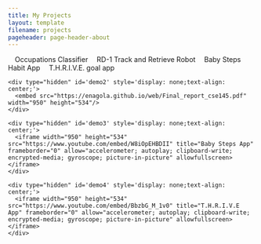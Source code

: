 ```yaml
---
title: My Projects
layout: template
filename: projects
pageheader: page-header-about
--- 
```


<ul class="nav_ul" style="margin-left: 0; padding-left: 0;display: inline;">
  <li class="nav_li" style="display: inline;padding-left:1em;width: 25%;"><a class="nav_a" onclick="toggleNav('1')" id='1'>Occupations Classifier</a></li>
  <li class="nav_li" style="display: inline;padding-left:1em;width: 25%;"><a class="nav_a" onclick="toggleNav('2')" id='2'>RD-1 Track and Retrieve Robot</a></li>
  <li class="nav_li" style="display: inline;padding-left:1em;width: 25%;"><a class="nav_a" onclick="toggleNav('3')" id='3'>Baby Steps Habit App</a></li>
  <li class="nav_li" style="display: inline;padding-left:1em;width: 25%;"><a class="nav_a" onclick="toggleNav('4')" id='4'>T.H.R.I.V.E. goal app</a></li>
</ul>


<!--<p>This is the description of the project.</p> <a style="background-image: linear-gradient(to top left, green, blue);" href="https://enagola.github.io/web/CSE203B.pdf" type="application/pdf" class="btn">Occupations Classifier</a>

<p>This is the description of the project.</p> <a style="background-image: linear-gradient(to top left, green, blue);" href="https://enagola.github.io/web/Final_report_cse145.pdf" class="btn">RD-1 Track and Retrieve Robot</a>

<p>This is the description of the project.</p> <a style="background-image: linear-gradient(to top left, green, blue);" href="https://www.youtube.com/watch?v=W8iOpEHBDII&ab_channel=EthanNagola" class="btn">Baby Steps</a>

<p>This is the description of the project.</p> <a style="background-image: linear-gradient(to top left, green, blue);" href="https://youtu.be/BbzbG_M_1v0?t=199" class="btn">T.H.R.I.V.E. goal app</a>-->

<body style="margin: 0;height: 100%;">
    <div type="hidden" id='demo' style='display: none;text-align: center;'>
      <embed src="https://enagola.github.io/web/CSE203B.pdf" width="950" height="534"/>
    </div>
    
    <div type="hidden" id='demo2' style='display: none;text-align: center;'>
      <embed src="https://enagola.github.io/web/Final_report_cse145.pdf" width="950" height="534"/>
    </div>

    <div type="hidden" id='demo3' style='display: none;text-align: center;'>
      <iframe width="950" height="534" src="https://www.youtube.com/embed/W8iOpEHBDII" title="Baby Steps App" frameborder="0" allow="accelerometer; autoplay; clipboard-write; encrypted-media; gyroscope; picture-in-picture" allowfullscreen></iframe>
    </div>

    <div type="hidden" id='demo4' style='display: none;text-align: center;'>
      <iframe width="950" height="534" src="https://www.youtube.com/embed/BbzbG_M_1v0" title="T.H.R.I.V.E App" frameborder="0" allow="accelerometer; autoplay; clipboard-write; encrypted-media; gyroscope; picture-in-picture" allowfullscreen></iframe>
    </div>
</body>

